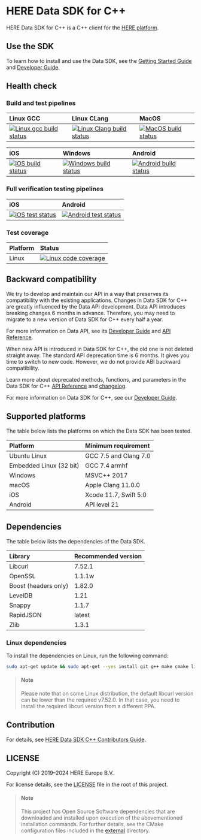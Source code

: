 # HERE Data SDK for C++

HERE Data SDK for C++ is a C++ client for the <a href="https://platform.here.com" target="_blank">HERE platform</a>.

## Use the SDK

To learn how to install and use the Data SDK, see the <a href="https://github.com/heremaps/here-data-sdk-cpp/blob/master/docs/get-started.md" target="_blank">Getting Started Guide</a> and <a href="https://www.here.com/docs/bundle/data-sdk-for-cpp-developer-guide/page/README.html" target="blank">Developer Guide</a>.

## Health check

### Build and test pipelines

| Linux GCC | Linux CLang | MacOS |
| :-------- | :---------- | :---- |
| [![Linux gcc build status][1]][1] | [![Linux Clang build status][1]][1] | [![MacOS build status][1]][1] |

| iOS | Windows | Android |
| :-- | :------ | :------ |
| [![iOS build status][1]][1] | [![Windows build status][1]][1] | [![Android build status][1]][1] |

[1]: https://github.com/heremaps/here-data-sdk-cpp/actions/workflows/psv_pipelines.yml/badge.svg

### Full verification testing pipelines

| iOS | Android |
| :-- | :------ |
| [![iOS test status][2]][2] | [![Android test status][2]][2] |

[2]: https://github.com/heremaps/here-data-sdk-cpp/actions/workflows/fv_pipelines.yml/badge.svg 

### Test coverage

| Platform | Status                                                                                                                                                                                              |
| :------- | :-------------------------------------------------------------------------------------------------------------------------------------------------------------------------------------------------- |
| Linux    | <a href="https://codecov.io/gh/heremaps/here-data-sdk-cpp/" target="_blank"><img src="https://codecov.io/gh/heremaps/here-data-sdk-cpp/branch/master/graph/badge.svg" alt="Linux code coverage"/></a> |

## Backward compatibility

We try to develop and maintain our API in a way that preserves its compatibility with the existing applications. Changes in Data SDK for C++ are greatly influenced by the Data API development. Data API introduces breaking changes 6 months in advance. Therefore, you may need to migrate to a new version of Data SDK for C++ every half a year.

For more information on Data API, see its <a href="https://www.here.com/docs/bundle/data-api-developer-guide/page/README.html" target="_blank">Developer Guide</a> and <a href="https://www.here.com/docs/category/data-api" target="_blank">API Reference</a>.

When new API is introduced in Data SDK for C++, the old one is not deleted straight away. The standard API deprecation time is 6 months. It gives you time to switch to new code. However, we do not provide ABI backward compatibility.

Learn more about deprecated methods, functions, and parameters in the Data SDK for C++ <a href="https://www.here.com/docs/bundle/data-sdk-for-cpp-api-reference/page/index.html" target="_blank">API Reference</a> and <a href="https://github.com/heremaps/here-data-sdk-cpp/blob/master/CHANGELOG.md" target="_blank">changelog</a>.

For more information on Data SDK for C++, see our <a href="https://www.here.com/docs/bundle/data-sdk-for-cpp-developer-guide/page/README.html" target="blank">Developer Guide</a>.

## Supported platforms

The table below lists the platforms on which the Data SDK has been tested.

| Platform                   | Minimum requirement   |
| :------------------------- |:----------------------|
| Ubuntu Linux               | GCC 7.5 and Clang 7.0 |
| Embedded Linux (32 bit)    | GCC 7.4 armhf         |
| Windows                    | MSVC++ 2017           |
| macOS                      | Apple Clang 11.0.0    |
| iOS                        | Xcode 11.7, Swift 5.0 |
| Android                    | API level 21          |

<h6 id="dependencies"></h6>

## Dependencies

The table below lists the dependencies of the Data SDK.

| Library              | Recommended version |
|:---------------------|:--------------------|
| Libcurl              | 7.52.1              |
| OpenSSL              | 1.1.1w              |
| Boost (headers only) | 1.82.0              |
| LevelDB              | 1.21                |
| Snappy               | 1.1.7               |
| RapidJSON            | latest              |
| Zlib                 | 1.3.1               |

### Linux dependencies

To install the dependencies on Linux, run the following command:

```bash
sudo apt-get update && sudo apt-get --yes install git g++ make cmake libssl-dev libcurl4-openssl-dev libboost-all-dev
```

> #### Note
> Please note that on some Linux distribution, the default libcurl version can be lower than the required v7.52.0. In that case, you need to install the required libcurl version from a different PPA.

## Contribution

For details, see <a href="https://github.com/heremaps/here-data-sdk-cpp/blob/master/CONTRIBUTING.md" target="_blank">HERE Data SDK C++ Contributors Guide</a>.

## LICENSE

Copyright (C) 2019–2024 HERE Europe B.V.

For license details, see the <a href="https://github.com/heremaps/here-data-sdk-cpp/blob/master/LICENSE" target="_blank">LICENSE</a> file in the root of this project.

> #### Note
> This project has Open Source Software dependencies that are downloaded and installed upon execution of the abovementioned installation commands. For further details, see the CMake configuration files included in the <a href="https://github.com/heremaps/here-data-sdk-cpp/tree/master/external" target="_blank">external</a> directory.

